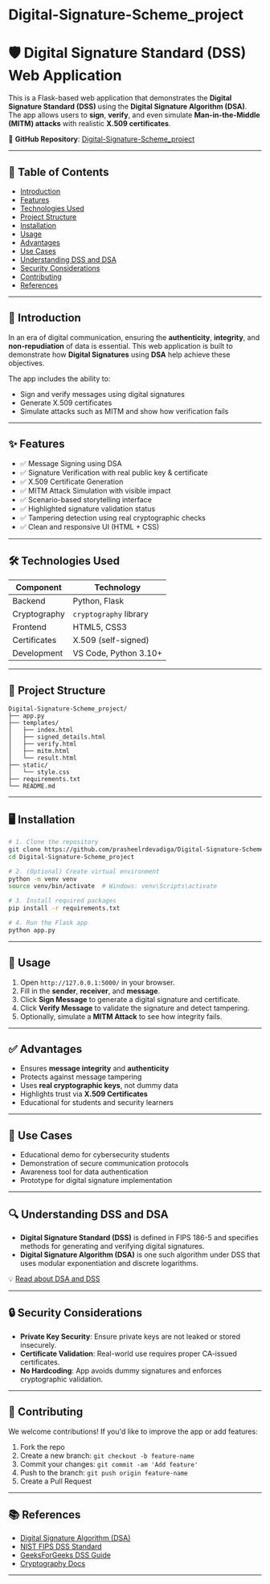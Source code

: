# Digital-Signature-Scheme_project

# 🛡️ Digital Signature Standard (DSS) Web Application

This is a Flask-based web application that demonstrates the **Digital Signature Standard (DSS)** using the **Digital Signature Algorithm (DSA)**. The app allows users to **sign**, **verify**, and even simulate **Man-in-the-Middle (MITM) attacks** with realistic **X.509 certificates**.

🔗 **GitHub Repository**: [Digital-Signature-Scheme_project](https://github.com/prasheelrdevadiga/Digital-Signature-Scheme_project.git)

---

## 📜 Table of Contents

- [Introduction](#introduction)
- [Features](#features)
- [Technologies Used](#technologies-used)
- [Project Structure](#project-structure)
- [Installation](#installation)
- [Usage](#usage)
- [Advantages](#advantages)
- [Use Cases](#use-cases)
- [Understanding DSS and DSA](#understanding-dss-and-dsa)
- [Security Considerations](#security-considerations)
- [Contributing](#contributing)
- [References](#references)


---

## 📖 Introduction

In an era of digital communication, ensuring the **authenticity**, **integrity**, and **non-repudiation** of data is essential. This web application is built to demonstrate how **Digital Signatures** using **DSA** help achieve these objectives.

The app includes the ability to:
- Sign and verify messages using digital signatures
- Generate X.509 certificates
- Simulate attacks such as MITM and show how verification fails

---

## ✨ Features

- ✅ Message Signing using DSA
- ✅ Signature Verification with real public key & certificate
- ✅ X.509 Certificate Generation
- ✅ MITM Attack Simulation with visible impact
- ✅ Scenario-based storytelling interface
- ✅ Highlighted signature validation status
- ✅ Tampering detection using real cryptographic checks
- ✅ Clean and responsive UI (HTML + CSS)

---

## 🛠️ Technologies Used

| Component      | Technology            |
|----------------|------------------------|
| Backend        | Python, Flask           |
| Cryptography   | `cryptography` library |
| Frontend       | HTML5, CSS3             |
| Certificates   | X.509 (self-signed)     |
| Development    | VS Code, Python 3.10+   |

---

## 📁 Project Structure

```
Digital-Signature-Scheme_project/
├── app.py
├── templates/
│   ├── index.html
│   ├── signed_details.html
│   ├── verify.html
│   ├── mitm.html
│   └── result.html
├── static/
│   └── style.css
├── requirements.txt
└── README.md
```

---

## 🖥️ Installation

```bash
# 1. Clone the repository
git clone https://github.com/prasheelrdevadiga/Digital-Signature-Scheme_project.git
cd Digital-Signature-Scheme_project

# 2. (Optional) Create virtual environment
python -m venv venv
source venv/bin/activate  # Windows: venv\Scripts\activate

# 3. Install required packages
pip install -r requirements.txt

# 4. Run the Flask app
python app.py
```

---

## 🚀 Usage

1. Open `http://127.0.0.1:5000/` in your browser.
2. Fill in the **sender**, **receiver**, and **message**.
3. Click **Sign Message** to generate a digital signature and certificate.
4. Click **Verify Message** to validate the signature and detect tampering.
5. Optionally, simulate a **MITM Attack** to see how integrity fails.

---




## ✅ Advantages

- Ensures **message integrity** and **authenticity**
- Protects against message tampering
- Uses **real cryptographic keys**, not dummy data
- Highlights trust via **X.509 Certificates**
- Educational for students and security learners

---

## 🧠 Use Cases

- Educational demo for cybersecurity students
- Demonstration of secure communication protocols
- Awareness tool for data authentication
- Prototype for digital signature implementation

---

## 🔍 Understanding DSS and DSA

- **Digital Signature Standard (DSS)** is defined in FIPS 186-5 and specifies methods for generating and verifying digital signatures.
- **Digital Signature Algorithm (DSA)** is one such algorithm under DSS that uses modular exponentiation and discrete logarithms.

💡 [Read about DSA and DSS](https://www.geeksforgeeks.org/digital-signature-standard-dss/)

---

## 🔒 Security Considerations

- **Private Key Security**: Ensure private keys are not leaked or stored insecurely.
- **Certificate Validation**: Real-world use requires proper CA-issued certificates.
- **No Hardcoding**: App avoids dummy signatures and enforces cryptographic validation.

---

## 🙌 Contributing

We welcome contributions! If you'd like to improve the app or add features:

1. Fork the repo
2. Create a new branch: `git checkout -b feature-name`
3. Commit your changes: `git commit -am 'Add feature'`
4. Push to the branch: `git push origin feature-name`
5. Create a Pull Request

---

## 📚 References

- [Digital Signature Algorithm (DSA)](https://www.di-mgt.com.au/public-key-crypto-discrete-logs-4-dsa.html)
- [NIST FIPS DSS Standard](https://nvlpubs.nist.gov/nistpubs/FIPS/NIST.FIPS.186-5-draft.pdf)
- [GeeksForGeeks DSS Guide](https://www.geeksforgeeks.org/digital-signature-standard-dss/)
- [Cryptography Docs](https://cryptography.io/en/latest/)

---



